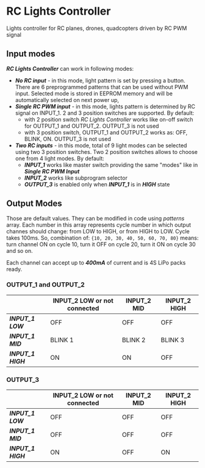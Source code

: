 # RC Lights Controller

Lights controller for RC planes, drones, quadcopters driven by RC PWM signal

## Input modes

***RC Lights Controller*** can work in following modes:

* ***No RC input*** - in this mode, light pattern is set by pressing a button. There are 6 preprogrammed patterns that can be used without PWM input. Selected mode is stored in EEPROM memory and will be automatically selected on next power up,
* ***Single RC PWM input*** - in this mode, lights pattern is determined by RC signal on INPUT_1. 2 and 3 position switches are supported. By default:
    * with 2 position switch *RC Lights Controller* works like on-off switch for OUTPUT_1 and OUTPUT_2. OUTPUT_3 is not used
    * with 3 position switch, OUTPUT_1 and OUTPUT_2 works as: OFF, BLINK, ON. OUTPUT_3 is not used  
* ***Two RC inputs*** - in this mode, total of 9 light modes can be selected using two 3 position switches. Two 2 position switches allows to choose one from 4 light modes. By default:
    * ***INPUT_1*** works like master switch providing the same "modes" like in ***Single RC PWM Input***
    * ***INPUT_2*** works like subprogram selector 
    * ***OUTPUT_3*** is enabled only when ***INPUT_1*** is in ***HIGH*** state
    
## Output Modes

Those are default values. They can be modified in code using _patterns_ array. Each number in this array represents cycle number in which output channes should change: from LOW to HIGH, or from HIGH to LOW. Cycle takes 100ms. So, combination of: ```{10, 20, 30, 40, 50, 60, 70, 80}``` means: turn channel ON on cycle 10, turn it OFF on cycle 20, turn it ON on cycle 30 and so on.  

Each channel can accept up to ***400mA*** of current and is 4S LiPo packs ready.

### OUTPUT_1 and OUTPUT_2
    
|                     | INPUT_2 LOW or not connected  | INPUT_2 MID   | INPUT_2 HIGH  | 
|---                  |---                            |---            |---            |
| ***INPUT_1 LOW***   | OFF                           | OFF           | OFF           |
| ***INPUT_1 MID***   | BLINK 1                       | BLINK 2       | BLINK 3       |
| ***INPUT_1 HIGH***  | ON                            | ON            | OFF           |

### OUTPUT_3

|                     | INPUT_2 LOW or not connected  | INPUT_2 MID   | INPUT_2 HIGH  | 
|---                  |---                            |---            |---            |
| ***INPUT_1 LOW***   | OFF                           | OFF           | OFF           |
| ***INPUT_1 MID***   | OFF                           | OFF           | OFF           |
| ***INPUT_1 HIGH***  | ON                            | OFF           | ON            |